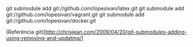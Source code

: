 

git submodule add git://github.com/lopesivan/latex.git
git submodule add git://github.com/lopesivan/vagrant.git
git submodule add git://github.com/lopesivan/docker.git

(Referência git)[http://chrisjean.com/2009/04/20/git-submodules-adding-using-removing-and-updating/]

